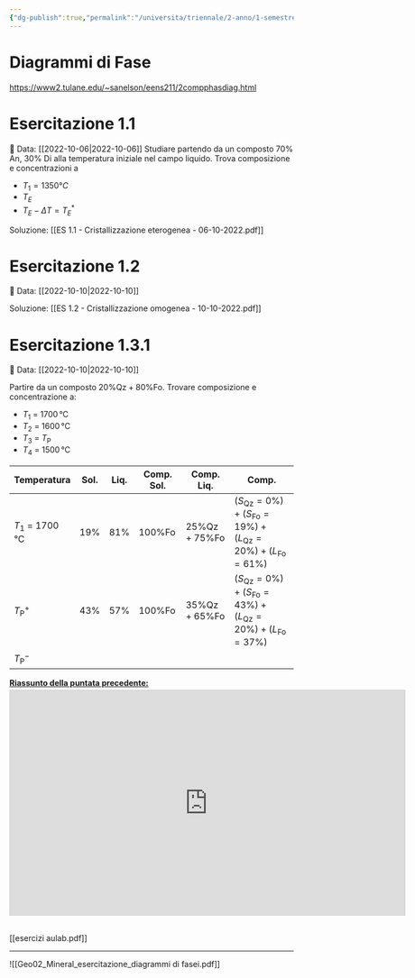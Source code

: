 ```yaml
---
{"dg-publish":true,"permalink":"/universita/triennale/2-anno/1-semestre/geologia-applicata/esercitazioni/esercitazione-01-diagrammi-di-fase/"}
---
```


# Diagrammi di Fase

https://www2.tulane.edu/~sanelson/eens211/2compphasdiag.html



# Esercitazione 1.1

📅 Data: [[2022-10-06\|2022-10-06]]
Studiare partendo da un composto $70\% \text{ An, } 30\% \text{ Di}$ alla temperatura iniziale nel campo liquido. Trova composizione e concentrazioni a 
- $T_{1} = 1350°C$
- $T_{E}$
- $T_{E} - \Delta T= T^{*}_{E}$

Soluzione: [[ES 1.1 - Cristallizzazione eterogenea - 06-10-2022.pdf]]

# Esercitazione 1.2

📅 Data: [[2022-10-10\|2022-10-10]]

Soluzione: [[ES 1.2 - Cristallizzazione omogenea - 10-10-2022.pdf]]

# Esercitazione 1.3.1

📅 Data: [[2022-10-10\|2022-10-10]]

Partire da un composto $20\% \text{Qz}  + 80\% \text{Fo}$. Trovare composizione e concentrazione a:
- $T_{1}$ = $1700 \, \mathrm{°C}$
- $T_{2}$ = $1600 \, \mathrm{°C}$
- $T_{3}$ = $T_{\text{P}}$
- $T_{4}$ = $1500 \, \mathrm{°C}$

| Temperatura                     | Sol.   | Liq.   | Comp. Sol.        | Comp. Liq.                         | Comp.                                                                                              |
| ------------------------------- | ------ | ------ | ----------------- | ---------------------------------- | ------------ |
| $T_{1}$ = $1700 \, \mathrm{°C}$ | $19\%$ | $81\%$ | $100\% \text{Fo}$ | $25\% \text{Qz}  + 75\% \text{Fo}$ | $(S_{\text{Qz}} = 0\%) + (S_{\text{Fo}} = 19\%) + (L_{\text{Qz}} = 20\%) + (L_{\text{Fo}} = 61\%)$ |
| $T^{+}_{\text{P}}$  | $43\%$ | $57\%$ | $100\% \text{Fo}$ | $35\% \text{Qz} + 65\% \text{Fo}$| $(S_{\text{Qz}} = 0\%) + (S_{\text{Fo}} = 43\%) + (L_{\text{Qz}} = 20\%) + (L_{\text{Fo}} = 37\%)$ |
| $T^{-}_{\text{P}}$      |        |        |                   |         |        |

<div style="width:799.98px"> <strong style="display:block;margin:12px 0 4px"><a href="https://slideplayer.it/slide/10592440/" title="Riassunto della puntata precedente:" target="_blank">Riassunto della puntata precedente:</a></strong><iframe src="https://player.slideplayer.it/34/10592440/" width="700" height="400" frameborder="0" marginwidth="0" marginheight="0" scrolling="no" style="border:1px solid #CCC;border-width:1px 1px 0" allowfullscreen></iframe><div style="padding:5px 0 12px"></div></div>


[[esercizi aulab.pdf]]
___
![[Geo02_Mineral_esercitazione_diagrammi di fasei.pdf]]